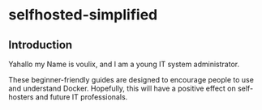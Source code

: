 # selfhosted-simplified
## Introduction

Yahallo my Name is voulix, and I am a young IT system administrator.

These beginner-friendly guides are designed to encourage people to use and understand Docker.
Hopefully, this will have a positive effect on self-hosters and future IT professionals.